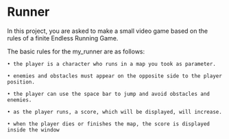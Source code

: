 # Runner

In this project, you are asked to make a small video game based on the rules of a finite Endless Running
Game.

The basic rules for the my_runner are as follows:

    • the player is a character who runs in a map you took as parameter.

    • enemies and obstacles must appear on the opposite side to the player position.

    • the player can use the space bar to jump and avoid obstacles and enemies.

    • as the player runs, a score, which will be displayed, will increase.

    • when the player dies or finishes the map, the score is displayed inside the window
